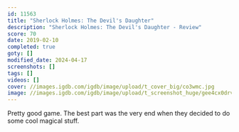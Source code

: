 ```yaml
---
id: 11563
title: "Sherlock Holmes: The Devil's Daughter"
description: "Sherlock Holmes: The Devil's Daughter - Review"
score: 70
date: 2019-02-10
completed: true
goty: []
modified_date: 2024-04-17
screenshots: []
tags: []
videos: []
cover: //images.igdb.com/igdb/image/upload/t_cover_big/co3wmc.jpg
image: //images.igdb.com/igdb/image/upload/t_screenshot_huge/gee4cx0drvclgfftj0ou.jpg
---
```

Pretty good game. The best part was the very end when they decided to do some cool magical stuff.